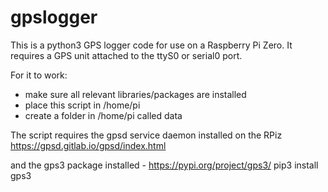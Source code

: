# gpslogger
This is a python3 GPS logger code for use on a Raspberry Pi Zero.
It requires a GPS unit attached to the ttyS0 or serial0 port.

For it to work:
 - make sure all relevant libraries/packages are installed
 - place this script in /home/pi
 - create a folder in /home/pi called data

The script requires the gpsd service daemon installed on the RPiz
https://gpsd.gitlab.io/gpsd/index.html

and the gps3 package installed - https://pypi.org/project/gps3/
  pip3 install gps3
